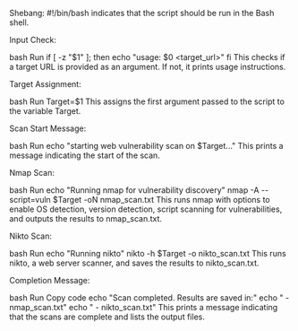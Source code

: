 Shebang: #!/bin/bash indicates that the script should be run in the Bash shell.

Input Check:

bash
Run
if [ -z "$1" ]; then
    echo "usage: $0 <target_url>"
fi
This checks if a target URL is provided as an argument. If not, it prints usage instructions.

Target Assignment:

bash
Run
Target=$1
This assigns the first argument passed to the script to the variable Target.

Scan Start Message:

bash
Run
echo "starting web vulnerability scan on $Target..."
This prints a message indicating the start of the scan.

Nmap Scan:

bash
Run
echo "Running nmap for vulnerability discovery"
nmap -A --script=vuln $Target -oN nmap_scan.txt
This runs nmap with options to enable OS detection, version detection, script scanning for vulnerabilities, and outputs the results to nmap_scan.txt.

Nikto Scan:

bash
Run
echo "Running nikto"
nikto -h $Target -o nikto_scan.txt
This runs nikto, a web server scanner, and saves the results to nikto_scan.txt.

Completion Message:

bash
Run
Copy code
echo "Scan completed. Results are saved in:"
echo " - nmap_scan.txt"
echo " - nikto_scan.txt"
This prints a message indicating that the scans are complete and lists the output files.
